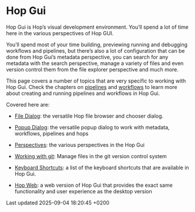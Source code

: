 <div id="header">

# Hop Gui

</div>

<div id="content">

<div class="paragraph">

Hop Gui is Hop’s visual development environment. You’ll spend a lot of time here in the various perspectives of Hop GUI.

</div>

<div class="paragraph">

You’ll spend most of your time building, previewing running and debugging workflows and pipelines, but there’s also a lot of configuration that can be done from Hop Gui’s metadata perspective, you can search for any metadata with the search perspective, manage a variety of files and even version control them from the file explorer perspective and much more.

</div>

<div class="paragraph">

This page covers a number of topics that are very specific to working with Hop Gui. Check the chapters on [pipelines](/pipeline/pipelines.P80EqObYtF) and [workflows](/workflow/workflows.P80EqObYtF) to learn more about creating and running pipelines and workflows in Hop Gui.

</div>

<div class="paragraph">

Covered here are:

</div>

<div class="ulist">

  - [File Dialog](hop-gui/file-dialog.P80EqObYtF): the versatile Hop file browser and chooser dialog.

  - [Popup Dialog](hop-gui/hop-gui-popup-dialog.P80EqObYtF): the versatile popup dialog to work with metadata, workflows, pipelines and hops

  - [Perspectives](hop-gui/perspectives.P80EqObYtF): the various perspectives in the Hop Gui

  - [Working with git](hop-gui/hop-gui-git.P80EqObYtF): Manage files in the git version control system

  - [Keyboard Shortcuts](hop-gui/shortcuts.P80EqObYtF): a list of the keyboard shortcuts that are available in Hop Gui.

  - [Hop Web](hop-gui/hop-web.P80EqObYtF): a web version of Hop Gui that provides the exact same functionality and user experience as the desktop version

</div>

</div>

<div id="footer">

<div id="footer-text">

Last updated 2025-09-04 18:20:45 +0200

</div>

</div>
